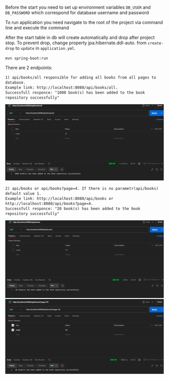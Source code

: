 Before the start you need to set up environment variables `DB_USER` and `DB_PASSWORD` which correspond for database username and password

To run application you need navigate to the root of the project via command line and execute the command

After the start table in db will create automatically and drop after project stop.
To prevent drop, change property   jpa.hibernate.ddl-auto. from `create-drop` to `update` in `application.yml`.

`mvn spring-boot:run`

There are 2 endpoints: 

    1) api/books/all responsible for adding all books from all pages to database. 
    Example link: http://localhost:8080/api/books/all. 
    Successfull responce: "1000 book(s) has been added to the book repository successfully"
![img_2.png](img_2.png)

    2) api/books or api/books?page=4. If there is no parametr(api/books) default value 1.
    Example link: http://localhost:8080/api/books or http://localhost:8080/api/books?page=4.
    Successfull responce: "20 book(s) has been added to the book repository successfully"

![img.png](img.png)
![img_1.png](img_1.png)